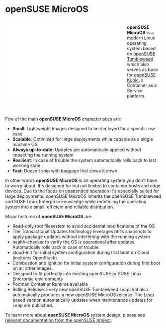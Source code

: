 # openSUSE MicroOS

<div style="display: flex; align-items: top;">
    <img 
        style="width: 75%; float: left; padding-right: 1em;" 
        src="assets/openSUSE-MicroOS-light-inline.svg" 
        alt="TASSIC Block diagram"
    />
    <div>

**openSUSE MicroOS** is a modern Linux operating system based on [openSUSE Tumbleweed](index.html#opensuse-tumbleweed) which also serves as base for [openSUSE Kubic](index.html#opensuse-kubic), a Container as a Service platform.
    </div>
</div>
<p style="clear: both; padding-top: 15px;" />

Few of the main **openSUSE MicroOS** characteristics are:
- **Small**: Lightweight images designed to be deployed for a specific use case
- **Scalable**: Optimized for large deployments while capable as a single machine OS
- **Always up-to-date**: Updates are automatically applied without impacting the running system
- **Resilient**: In case of trouble the system automatically rolls back to last working state
- **Fast**: Doesn't ship with baggage that slows it down

In other words **openSUSE MicroOS** is an operating system you don't have to worry about. It's designed for but not limited to container hosts and edge devices. Due to the focus on unattended operation it's especially suited for large deployments. openSUSE MicroOS inherits the openSUSE Tumbleweed and SUSE Linux Enterprise knowledge while redefining the operating system into a small, efficient and reliable distribution.

Major features of **openSUSE MicroOS** are:
- Read-only root filesystem to avoid accidental modifications of the OS
- The Transactional Updates technology leverages btrfs snapshots to apply package updates without interfering with the running system
- health-checker to verify the OS is operational after updates. Automatically rolls back in case of trouble.
- cloud-init for initial system configuration during first boot on Cloud (includes OpenStack)
- Combustion and Ignition for initial system configuration during first boot on all other images.
- Designed to fit perfectly into existing openSUSE or SUSE Linux Enterprise environments
- Podman Container Runtime available
- Rolling Release: Every new openSUSE Tumbleweed snapshot also automatically produces a new openSUSE MicroOS release. The Leap based version automatically updates when maintenance updates for Leap are published.

To learn more about **openSUSE MicroOS** system design, please see [relevant documentation from the openSUSE project](https://en.opensuse.org/Portal:MicroOS/Design).